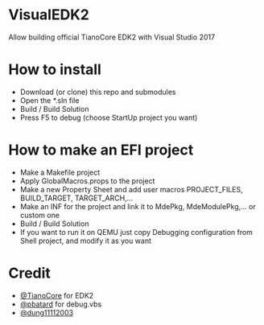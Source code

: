 # VisualEDK2
Allow building official TianoCore EDK2 with Visual Studio 2017

# How to install

* Download (or clone) this repo and submodules
* Open the *.sln file
* Build / Build Solution
* Press F5 to debug (choose StartUp project you want)

# How to make an EFI project

* Make a Makefile project
* Apply GlobalMacros.props to the project
* Make a new Property Sheet and add user macros PROJECT_FILES, BUILD_TARGET, TARGET_ARCH,...
* Make an INF for the project and link it to MdePkg, MdeModulePkg,... or custom one
* Build / Build Solution
* If you want to run it on QEMU just copy Debugging configuration from Shell project, and modify it as you want

# Credit
* [@TianoCore](https://github.com/tianocore) for EDK2
* [@pbatard](https://github.com/pbatard) for debug.vbs
* [@dung11112003](https://github.com/dung11112003)

